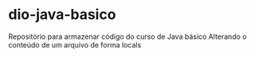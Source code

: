 # dio-java-basico
Repositório para armazenar código do curso de Java básico
Alterando o conteúdo de um arquivo de forma locals